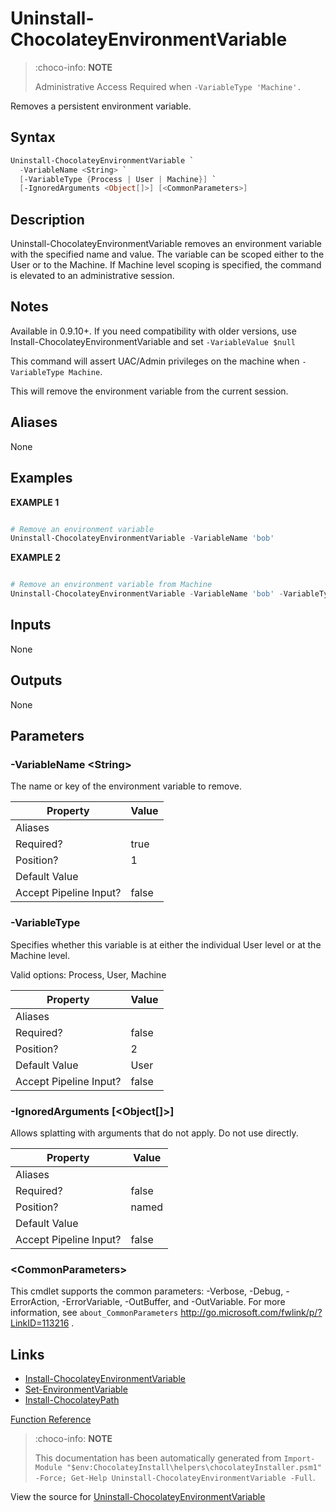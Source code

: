 ﻿---
Order: 360
xref: uninstall-chocolateyenvironmentvariable
Title: Uninstall-ChocolateyEnvironmentVariable
Description: Information on Uninstall-ChocolateyEnvironmentVariable function
RedirectFrom:
  - docs/helpers-uninstall-chocolatey-environment-variable
  - docs/helpersuninstallchocolateyenvironmentvariable
---

# Uninstall-ChocolateyEnvironmentVariable

<!-- This documentation is automatically generated from https://github.com/chocolatey/choco/blob/master/src/chocolatey.resources/helpers/functions/Uninstall-ChocolateyEnvironmentVariable.ps1 using https://github.com/chocolatey/choco/blob/master/GenerateDocs.ps1. Contributions are welcome at the original location(s). -->

> :choco-info: **NOTE**
>
> Administrative Access Required when `-VariableType 'Machine'.`

Removes a persistent environment variable.

## Syntax

~~~powershell
Uninstall-ChocolateyEnvironmentVariable `
  -VariableName <String> `
  [-VariableType {Process | User | Machine}] `
  [-IgnoredArguments <Object[]>] [<CommonParameters>]
~~~

## Description

Uninstall-ChocolateyEnvironmentVariable removes an environment variable
with the specified name and value. The variable can be scoped either to
the User or to the Machine. If Machine level scoping is specified, the
command is elevated to an administrative session.

## Notes

Available in 0.9.10+. If you need compatibility with older versions,
use Install-ChocolateyEnvironmentVariable and set `-VariableValue $null`

This command will assert UAC/Admin privileges on the machine when
`-VariableType Machine`.

This will remove the environment variable from the current session.

## Aliases

None

## Examples

 **EXAMPLE 1**

~~~powershell

# Remove an environment variable
Uninstall-ChocolateyEnvironmentVariable -VariableName 'bob'
~~~

**EXAMPLE 2**

~~~powershell

# Remove an environment variable from Machine
Uninstall-ChocolateyEnvironmentVariable -VariableName 'bob' -VariableType 'Machine'
~~~ 

## Inputs

None

## Outputs

None

## Parameters

###  -VariableName &lt;String&gt;
The name or key of the environment variable to remove.

Property               | Value
---------------------- | -----
Aliases                | 
Required?              | true
Position?              | 1
Default Value          | 
Accept Pipeline Input? | false
 
###  -VariableType
Specifies whether this variable is at either the individual User level
or at the Machine level.


Valid options: Process, User, Machine

Property               | Value
---------------------- | -----
Aliases                | 
Required?              | false
Position?              | 2
Default Value          | User
Accept Pipeline Input? | false
 
###  -IgnoredArguments [&lt;Object[]&gt;]
Allows splatting with arguments that do not apply. Do not use directly.

Property               | Value
---------------------- | -----
Aliases                | 
Required?              | false
Position?              | named
Default Value          | 
Accept Pipeline Input? | false
 
### &lt;CommonParameters&gt;

This cmdlet supports the common parameters: -Verbose, -Debug, -ErrorAction, -ErrorVariable, -OutBuffer, and -OutVariable. For more information, see `about_CommonParameters` http://go.microsoft.com/fwlink/p/?LinkID=113216 .


## Links

 * [Install-ChocolateyEnvironmentVariable](xref:install-chocolateyenvironmentvariable)
 * [Set-EnvironmentVariable](xref:set-environmentvariable)
 * [Install-ChocolateyPath](xref:install-chocolateypath)


[Function Reference](xref:powershell-reference)

> :choco-info: **NOTE**
>
> This documentation has been automatically generated from `Import-Module "$env:ChocolateyInstall\helpers\chocolateyInstaller.psm1" -Force; Get-Help Uninstall-ChocolateyEnvironmentVariable -Full`.

View the source for [Uninstall-ChocolateyEnvironmentVariable](https://github.com/chocolatey/choco/blob/master/src/chocolatey.resources/helpers/functions/Uninstall-ChocolateyEnvironmentVariable.ps1)
